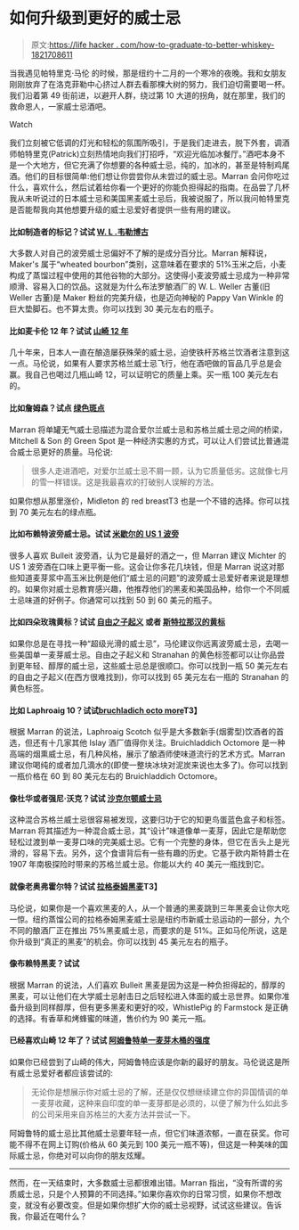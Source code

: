 # 如何升级到更好的威士忌

> 原文:[https://life hacker . com/how-to-graduate-to-better-whiskey-1821708611](https://lifehacker.com/how-to-graduate-to-better-whiskey-1821708611)

当我遇见帕特里克·马伦 的时候，那是纽约十二月的一个寒冷的夜晚。我和女朋友刚刚放弃了在洛克菲勒中心挤过人群去看那棵大树的努力，我们迫切需要喝一杯。我们沿着第 49 街前进，以避开人群，绕过第 10 大道的拐角，就在那里，我们的救命恩人，一家威士忌酒吧。

Watch

我们立刻被它低调的灯光和轻松的氛围所吸引，于是我们走进去，脱下外套，调酒师帕特里克(Patrick)立刻热情地向我们打招呼，“欢迎光临加冰餐厅。”酒吧本身不是一个大地方，但它充满了你想要的各种威士忌，纯的，加冰的，甚至是特制鸡尾酒。他们的目标很简单:他们想让你尝尝你从未尝过的威士忌。Marran 会问你吃过什么，喜欢什么，然后试着给你看一个更好的你能负担得起的指南。在品尝了几杯我从未听说过的日本威士忌和美国黑麦威士忌后，我被说服了，所以我问帕特里克是否能帮我向其他想要升级的威士忌爱好者提供一些有用的建议。

#### 比如制造者的标记？试试 [W. L .韦勒博古](http://www.buffalotracedistillery.com/brands/wl-weller#1)

大多数人对自己的波旁威士忌偏好不了解的是成分百分比。Marran 解释说，Maker's 属于“wheated bourbon”类别，这意味着在要求的 51%玉米之后，小麦构成了蒸馏过程中使用的其他谷物的大部分。这使得小麦波旁威士忌成为一种非常顺滑、容易入口的饮品。这就是为什么布法罗酿酒厂的 W. L. Weller 古董(旧 Weller 古董)是 Maker 粉丝的完美升级，也是迈向神秘的 Pappy Van Winkle 的巨大垫脚石。也不算太贵。你可以找到 30 美元左右的瓶子。

#### 比如麦卡伦 12 年？试试 [山崎 12 年](https://whisky.suntory.com/en/na/products/yamazaki/sku/)

几十年来，日本人一直在酿造屡获殊荣的威士忌，迫使铁杆苏格兰饮酒者注意到这一点。马伦说，如果有人要求苏格兰威士忌飞行，他在酒吧做的盲品几乎总是会赢。我自己也喝过几瓶山崎 12，可以证明它的质量上乘。买一瓶 100 美元左右的。

#### 比如詹姆森？试点 [绿色斑点](http://mitchellandson.com/green-spot-whiskey-70cl.html)

Marran 将单罐无气威士忌描述为混合爱尔兰威士忌和苏格兰威士忌之间的桥梁，Mitchell & Son 的 Green Spot 是一种经济实惠的方式，可以让人们尝试比普通混合威士忌更好的质量。马伦说:

> 很多人走进酒吧，对爱尔兰威士忌不屑一顾，认为它质量低劣。这就像七月的雪一样错误。这是我最喜欢的打破别人误解的方法。

如果你想从那里涨价，Midleton 的 red breastT3 也是一个不错的选择。你可以找到 70 美元左右的绿点瓶。

#### 比如布赖特波旁威士忌。试试 [米歇尔的 US 1 波旁](http://www.michters.com/whiskey/us1-bourbon#whiskey/us1-bourbon/1)

很多人喜欢 Bulleit 波旁酒，认为它是最好的酒之一，但 Marran 建议 Michter 的 US 1 波旁酒在口味上更平衡一些。这会让你多花几块钱，但是 Marran 说这对那些知道麦芽浆中高玉米比例是他们“威士忌的问题”的波旁威士忌爱好者来说是理想的。如果你对威士忌教育感兴趣，他推荐他们的黑麦和美国品种，给你一个不同威士忌味道的好例子。你通常可以找到 50 到 60 美元的瓶子。

#### 比如四朵玫瑰黄标？试试 [自由之子起义](http://www.solspirits.com/american-spirits-uprising) 或者 [斯特拉那汉的黄标](https://www.stranahans.com/whiskey/original/)

如果你总是在寻找一种“超级光滑的威士忌”，马伦建议你远离波旁威士忌，去喝一些美国单一麦芽威士忌。自由之子起义和 Stranahan 的黄色标签都可以让你品尝到更年轻、醇厚的威士忌，这些威士忌总是很顺口。你可以找到一瓶 50 美元左右的自由之子起义(在西方很难找到)，你可以找到 65 美元左右一瓶的 Stranahan 的黄色标签。

#### 比如 Laphroaig 10？试试[bruchladich octo more](https://www.bruichladdich.com/octomore)T3】

根据 Marran 的说法，Laphroaig Scotch 似乎是大多数新手(烟雾型)饮酒者的首选，但还有十几家其他 Islay 酒厂值得你关注。Bruichladdich Octomore 是一种高端的烟熏威士忌，有几种风格，展示了酿酒师使味道流行的艺术方式。Marran 建议你喝纯的或者加几滴水的(即使一整块冰块对泥炭来说也太多了)。你可以找到一瓶价格在 60 到 80 美元左右的 Bruichladdich Octomore。

#### 像杜华或者强尼·沃克？试试 [沙克尔顿威士忌](http://www.theshackletonwhisky.com/#)

这种混合苏格兰威士忌很容易被发现，这要归功于它的知更鸟蛋蓝色盒子和标签。Marran 将其描述为一种混合威士忌，其“设计”味道像单一麦芽，因此它是帮助您轻松过渡到单一麦芽口味的完美威士忌。它有一个完整的身体，但它在舌头上是光滑的，容易下去。另外，这个食谱背后有一些有趣的历史。它基于欧内斯特爵士在 1907 年南极探险时带来的苏格兰威士忌。你能以大约 40 美元一瓶找到它。

#### 就像老奥弗霍尔特？试试 [拉格泰姆黑麦](http://www.nydistilling.com/spirits/)T3】

马伦说，如果你是一个喜欢黑麦的人，从一个普通的黑麦跳到三年黑麦会让你大吃一惊。纽约蒸馏公司的拉格泰姆黑麦威士忌是纽约市新威士忌运动的一部分，九个不同的酿酒厂正在推出 75%黑麦威士忌，而要求的是 51%。正如马伦所说，这是你升级到“真正的黑麦”的机会。你可以找到 45 美元左右的瓶子。

#### 像布赖特黑麦？试试

根据 Marran 的说法，人们喜欢 Bulleit 黑麦是因为这是一种负担得起的，醇厚的黑麦，可以让他们在大学威士忌射击日之后轻松进入体面的威士忌世界。如果你准备升级到同样醇厚，但有更多黑麦和更好的咬，WhistlePig 的 Farmstock 是正确的选择。有香草和烤蜂蜜的味道，售价约为 90 美元一瓶。

#### 已经喜欢山崎 12 年了？试试 [阿姆鲁特单一麦芽木桶的强度](http://www.amrutwhisky.co.uk/validated/pages/aismw.html)

如果你已经尝到了山崎的伟大，阿姆鲁特应该是你新的最好的朋友。马伦说这是所有威士忌爱好者都应该尝试的:

> 无论你是想展示你对威士忌的了解，还是仅仅想继续建立你的异国情调的单一麦芽收藏，这种来自印度的单一麦芽都是必须的，以便了解为什么如此多的公司采用来自苏格兰的大麦方法并尝试一下。

阿姆鲁特的威士忌比其他威士忌要年轻一点，但它们味道浓郁，一直在获奖。你可能不得不在网上订购(价格从 60 美元到 100 美元一瓶不等)，但这是一种美味的国际威士忌，你绝对可以向你的朋友炫耀。

* * *

然而，在一天结束时，大多数威士忌都很难出错。Marran 指出，“没有所谓的劣质威士忌，只是个人预算的不同选择。”如果你喜欢你的日常习惯，如果你不想改变，就没有必要改变。但是如果你想扩大你的威士忌视野，试试这些建议。告诉我，你最近在喝什么？